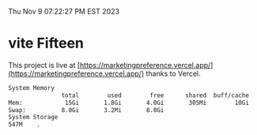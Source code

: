 Thu Nov  9 07:22:27 PM EST 2023

# vite Fifteen


This project is live at [https://marketingpreference.vercel.app/](https://marketingpreference.vercel.app/) thanks to Vercel.

```bash
System Memory
               total        used        free      shared  buff/cache   available
Mem:            15Gi       1.8Gi       4.0Gi       305Mi        10Gi        13Gi
Swap:          8.0Gi       3.2Mi       8.0Gi
System Storage
547M	.
